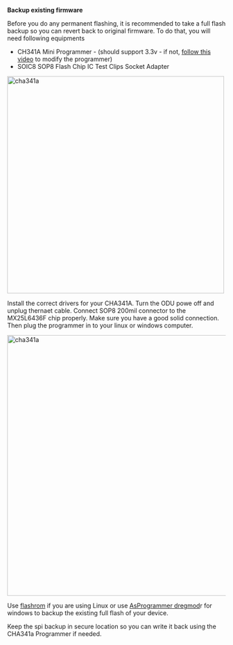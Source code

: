 
**Backup existing firmware**

Before you do any permanent flashing, it is recommended to take a full flash backup so you can revert back to original firmware. 
To do that, you will need following equipments

 - CH341A Mini Programmer - (should support 3.3v - if not, [follow this video](https://www.youtube.com/watch?v=C53-aqp4hbI) to modify the programmer)
 - SOIC8 SOP8 Flash Chip IC Test Clips Socket
   Adapter

<img src="https://res.cloudinary.com/dckmedia/image/upload/v1751113360/CHA341a_iib8vz.jpg" alt="cha341a" width="500"/>

Install the correct drivers for your CHA341A. Turn the ODU powe off and unplug thernaet cable. Connect SOP8 200mil connector to the MX25L6436F chip properly. Make sure you have a good solid connection. Then plug the programmer in to your linux or windows computer. 

<img src="https://res.cloudinary.com/dckmedia/image/upload/v1751113196/Tozed_P11/pin_configuration.jpg" alt="cha341a" width="600"/>

Use [flashrom](https://github.com/flashrom/flashrom) if you are using Linux or use [AsProgrammer dregmod](https://github.com/therealdreg/asprogrammer-dregmod)r for windows to backup the existing full flash of your device.

Keep the spi backup in secure location so you can write it back using the CHA341a Programmer if needed.

